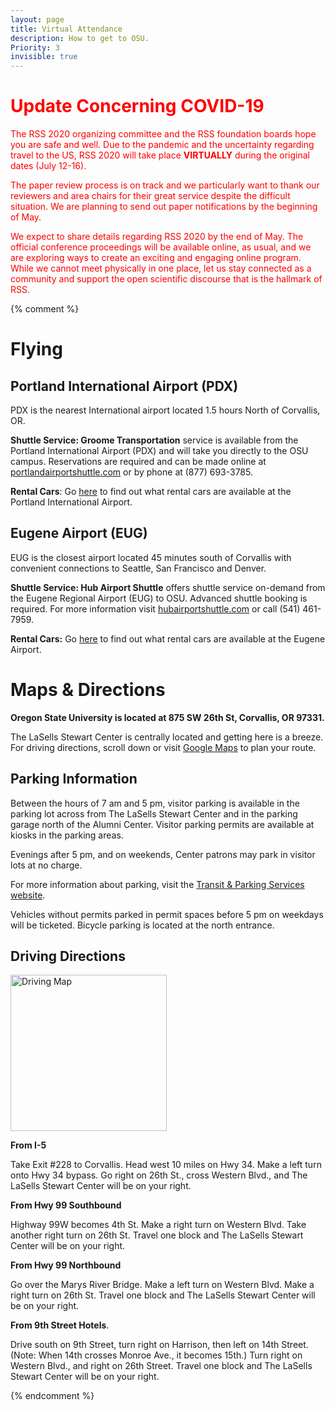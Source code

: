 ```yaml
---
layout: page
title: Virtual Attendance
description: How to get to OSU.
Priority: 3
invisible: true
---
```


# <span style="color:red">**Update Concerning COVID-19** </span>

<span style="color:red">The RSS 2020 organizing committee and the RSS foundation boards hope you are safe and well. Due to the pandemic and the uncertainty regarding travel to the US, RSS 2020 will take place **VIRTUALLY** during the original dates (July 12-16). </span>
 
<span style="color:red">The paper review process is on track and we particularly want to thank our reviewers and area chairs for their great service despite the difficult situation. We are planning to send out paper notifications by the beginning of May.</span>

 
<span style="color:red">We expect to share details regarding RSS 2020 by the end of May. The official conference proceedings will be available online, as usual, and we are exploring ways to create an exciting and engaging online program. While we cannot meet physically in one place, let us stay connected as a community and support the open scientific discourse that is the hallmark of RSS. </span>


{% comment %}

# Flying

## Portland International Airport (PDX)

PDX is the nearest International airport located 1.5 hours North of Corvallis, OR.

**Shuttle Service: Groome Transportation** service is available from the Portland International Airport (PDX) and will take you directly to the OSU campus. Reservations are required and can be made online at [portlandairportshuttle.com](https://groometransportation.com/portland-airport/) or by phone at (877) 693-3785.

**Rental Cars**: Go [here](https://www.flypdx.com/RentalCars) to find out what rental cars are available at the Portland International Airport. 

## Eugene Airport (EUG)

EUG is the closest airport located 45 minutes south of Corvallis with convenient connections to Seattle, San Francisco and Denver.

**Shuttle Service: Hub Airport Shuttle** offers shuttle service on-demand from the Eugene Regional Airport (EUG) to OSU. Advanced shuttle booking is required. For more information visit [hubairportshuttle.com](https://hubairportshuttle.com/) or call (541) 461-7959.

**Rental Cars:** Go [here](http://www.rentalcars.com/us/airport/us/eug/?affiliateCode=google&cor=us&label=eug-vTY4xOFZ60AnlulkfDr5DgS39093909348&ws=&gclid=Cj0KEQjwyrqgBRDepamt-LWA2oABEiQAV7nwwM9ToIZOVHvUbNFgus3aVlOTQsMg1XsHiIZbM-0pKqIaAtaa8P8HAQ) to find out what rental cars are available at the Eugene Airport.
	

# Maps & Directions

**Oregon State University is located at 875 SW 26th St, Corvallis, OR 97331.**

The LaSells Stewart Center is centrally located and getting here is a breeze. For driving directions, scroll down or visit [Google Maps](https://www.google.com/maps/place/LaSells+Stewart+Center/@44.5591751,-123.27886,15z/data=!4m5!3m4!1s0x0:0xc581de95d568ff6e!8m2!3d44.5591751!4d-123.27886) to plan your route.

## Parking Information

Between the hours of 7 am and 5 pm, visitor parking is available in the parking lot across from The LaSells Stewart Center and in the parking garage north of the Alumni Center. Visitor parking permits are available at kiosks in the parking areas.  

Evenings after 5 pm, and on weekends, Center patrons may park in visitor lots at no charge.  

For more information about parking, visit the [Transit & Parking Services website](http://transportation.oregonstate.edu/parking/visitors).  

Vehicles without permits parked in permit spaces before 5 pm on weekdays will be ticketed. Bicycle parking is located at the north entrance.  

## Driving Directions

<img src="{{ site.baseurl }}/images/map.png"
       alt="Driving Map" width = "250" /> 


**From I-5**

Take Exit #228 to Corvallis. Head west 10 miles on Hwy 34. Make a left turn onto Hwy 34 bypass. Go right on 26th St., cross Western Blvd., and The LaSells Stewart Center will be on your right.  

**From Hwy 99 Southbound**  

Highway 99W becomes 4th St. Make a right turn on Western Blvd. Take another right turn on 26th St. Travel one block and The LaSells Stewart Center will be on your right.  

**From Hwy 99 Northbound**  

Go over the Marys River Bridge. Make a left turn on Western Blvd. Make a right turn on 26th St. Travel one block and The LaSells Stewart Center will be on your right.  

**From 9th Street Hotels**. 

Drive south on 9th Street, turn right on Harrison, then left on 14th Street. (Note: When 14th crosses Monroe Ave., it becomes 15th.) Turn right on Western Blvd., and right on 26th Street. Travel one block and The LaSells Stewart Center will be on your right.

{% endcomment %}





